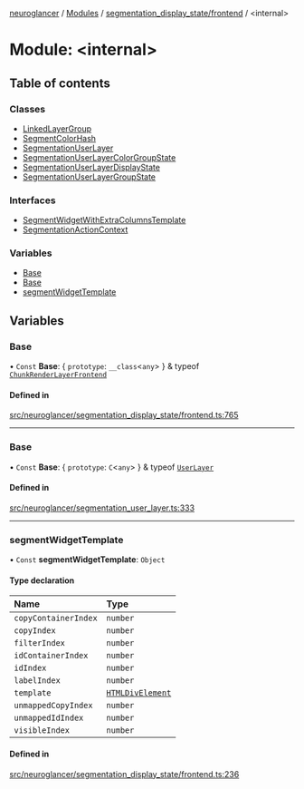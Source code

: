 [neuroglancer](../README.md) / [Modules](../modules.md) / [segmentation\_display\_state/frontend](segmentation_display_state_frontend.md) / <internal\>

# Module: <internal\>

## Table of contents

### Classes

- [LinkedLayerGroup](../classes/segmentation_display_state_frontend._internal_.LinkedLayerGroup.md)
- [SegmentColorHash](../classes/segmentation_display_state_frontend._internal_.SegmentColorHash.md)
- [SegmentationUserLayer](../classes/segmentation_display_state_frontend._internal_.SegmentationUserLayer.md)
- [SegmentationUserLayerColorGroupState](../classes/segmentation_display_state_frontend._internal_.SegmentationUserLayerColorGroupState.md)
- [SegmentationUserLayerDisplayState](../classes/segmentation_display_state_frontend._internal_.SegmentationUserLayerDisplayState.md)
- [SegmentationUserLayerGroupState](../classes/segmentation_display_state_frontend._internal_.SegmentationUserLayerGroupState.md)

### Interfaces

- [SegmentWidgetWithExtraColumnsTemplate](../interfaces/segmentation_display_state_frontend._internal_.SegmentWidgetWithExtraColumnsTemplate.md)
- [SegmentationActionContext](../interfaces/segmentation_display_state_frontend._internal_.SegmentationActionContext.md)

### Variables

- [Base](segmentation_display_state_frontend._internal_.md#base)
- [Base](segmentation_display_state_frontend._internal_.md#base-1)
- [segmentWidgetTemplate](segmentation_display_state_frontend._internal_.md#segmentwidgettemplate)

## Variables

### Base

• `Const` **Base**: { `prototype`: `__class`<`any`\>  } & typeof [`ChunkRenderLayerFrontend`](../classes/chunk_manager_frontend.ChunkRenderLayerFrontend.md)

#### Defined in

[src/neuroglancer/segmentation_display_state/frontend.ts:765](https://github.com/ActiveBrainAtlas2/neuroglancer/blob/1beb5d34/src/neuroglancer/segmentation_display_state/frontend.ts#L765)

___

### Base

• `Const` **Base**: { `prototype`: `C`<`any`\>  } & typeof [`UserLayer`](../classes/annotation_annotation_layer_state._internal_.UserLayer.md)

#### Defined in

[src/neuroglancer/segmentation_user_layer.ts:333](https://github.com/ActiveBrainAtlas2/neuroglancer/blob/1beb5d34/src/neuroglancer/segmentation_user_layer.ts#L333)

___

### segmentWidgetTemplate

• `Const` **segmentWidgetTemplate**: `Object`

#### Type declaration

| Name | Type |
| :------ | :------ |
| `copyContainerIndex` | `number` |
| `copyIndex` | `number` |
| `filterIndex` | `number` |
| `idContainerIndex` | `number` |
| `idIndex` | `number` |
| `labelIndex` | `number` |
| `template` | [`HTMLDivElement`](annotation_annotation_layer_state._internal_.md#htmldivelement) |
| `unmappedCopyIndex` | `number` |
| `unmappedIdIndex` | `number` |
| `visibleIndex` | `number` |

#### Defined in

[src/neuroglancer/segmentation_display_state/frontend.ts:236](https://github.com/ActiveBrainAtlas2/neuroglancer/blob/1beb5d34/src/neuroglancer/segmentation_display_state/frontend.ts#L236)
